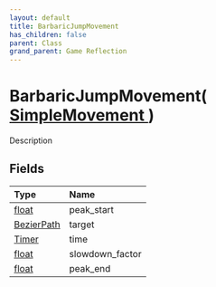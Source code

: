 ```yaml
---
layout: default
title: BarbaricJumpMovement
has_children: false
parent: Class
grand_parent: Game Reflection
---
```

# BarbaricJumpMovement( [ SimpleMovement ](/riftbreaker-wiki/docs/game-reflection/classes/simple_movement/) )
Description 

## Fields

| Type | Name |
|:----------|:--------------|
| [float](/riftbreaker-wiki/docs/game-reflection/components/float/) | peak_start |
| [BezierPath](/riftbreaker-wiki/docs/game-reflection/classes/bezier_path/) | target |
| [Timer](/riftbreaker-wiki/docs/game-reflection/classes/timer/) | time |
| [float](/riftbreaker-wiki/docs/game-reflection/components/float/) | slowdown_factor |
| [float](/riftbreaker-wiki/docs/game-reflection/components/float/) | peak_end |

